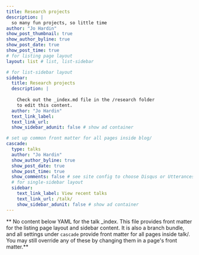 ```yaml
---
title: Research projects
description: |
  so many fun projects, so little time
author: "Jo Hardin"
show_post_thumbnail: true
show_author_byline: true
show_post_date: true
show_post_time: true
# for listing page layout
layout: list # list, list-sidebar

# for list-sidebar layout
sidebar: 
  title: Research projects
  description: |
    
    Check out the _index.md file in the /research folder 
    to edit this content. 
  author: "Jo Hardin"
  text_link_label: 
  text_link_url: 
  show_sidebar_adunit: false # show ad container

# set up common front matter for all pages inside blog/
cascade:
  type: talks
  author: "Jo Hardin"
  show_author_byline: true
  show_post_date: true
  show_post_time: true
  show_comments: false # see site config to choose Disqus or Utterances
  # for single-sidebar layout
  sidebar:
    text_link_label: View recent talks
    text_link_url: /talk/
    show_sidebar_adunit: false # show ad container
---
```


** No content below YAML for the talk _index. This file provides front matter for the listing page layout and sidebar content. It is also a branch bundle, and all settings under `cascade` provide front matter for all pages inside talk/. You may still override any of these by changing them in a page's front matter.**
